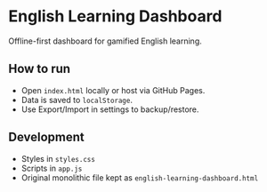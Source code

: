 ﻿# English Learning Dashboard

Offline-first dashboard for gamified English learning.

## How to run

- Open `index.html` locally or host via GitHub Pages.
- Data is saved to `localStorage`.
- Use Export/Import in settings to backup/restore.

## Development

- Styles in `styles.css`
- Scripts in `app.js`
- Original monolithic file kept as `english-learning-dashboard.html`
